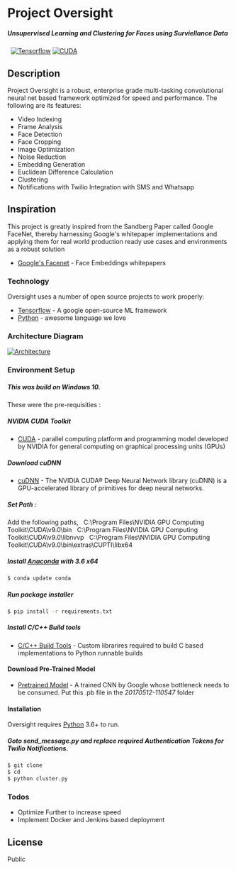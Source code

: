 # Project Oversight
##### Unsupervised Learning and Clustering for Faces using Surviellance Data
&nbsp;
[![Tensorflow](https://seedroid.com/img/post/icons/128/cc.nextlabs.tensorflow.jpg)](https://nodesource.com/products/nsolid)      [![CUDA](http://www.channelpronetwork.com/sites/default/files/styles/large/public/thumbnails/news//nvidia-cuda0.jpg?itok=TgfuEHhw)](https://nodesource.com/products/nsolid)

## Description
Project Oversight is a robust, enterprise grade multi-tasking convolutional neural net based framework optimized for speed and performance. The following are its features:

  - Video Indexing
  - Frame Analysis
  - Face Detection
  - Face Cropping
  - Image Optimization
  - Noise Reduction
  - Embedding Generation
  - Euclidean Difference Calculation
  - Clustering
  - Notifications with Twilio Integration with SMS and Whatsapp

## Inspiration
This project is greatly inspired from the Sandberg Paper called Google FaceNet, thereby harnessing Google's whitepaper implementations and applying them for real world production ready use cases and environments as a robust solution

* [Google's Facenet] - Face Embeddings whitepapers

### Technology

Oversight uses a number of open source projects to work properly:

* [Tensorflow] - A google open-source ML framework
* [Python] - awesome language we love

### Architecture Diagram
[![Architecture](https://raw.githubusercontent.com/pourabkarchaudhuri/unsupervised-clustering-faces-tensorflow/master/project_oversight_architecture.png)](https://nodesource.com/products/nsolid)

### Environment Setup

##### This was build on Windows 10.

These were the pre-requisities :

##### NVIDIA CUDA Toolkit
* [CUDA] - parallel computing platform and programming model developed by NVIDIA for general computing on graphical processing units (GPUs)

##### Download cuDNN
* [cuDNN] - The NVIDIA CUDA® Deep Neural Network library (cuDNN) is a GPU-accelerated library of primitives for deep neural networks.

##### Set Path :
Add the following paths,
&nbsp;
C:\Program Files\NVIDIA GPU Computing Toolkit\CUDA\v9.0\bin
&nbsp;
C:\Program Files\NVIDIA GPU Computing Toolkit\CUDA\v9.0\libnvvp
&nbsp;
C:\Program Files\NVIDIA GPU Computing Toolkit\CUDA\v9.0\bin\extras\CUPTI\libx64

##### Install [Anaconda](https://www.anaconda.com/download/) with 3.6 x64

```sh
$ conda update conda
```

##### Run package installer

```sh
$ pip install -r requirements.txt
```

##### Install C/C++ Build tools

* [C/C++ Build Tools] - Custom librarires required to build C based implementations to Python runnable builds

#### Download Pre-Trained Model

* [Pretrained Model] - A trained CNN by Google whose bottleneck needs to be consumed. Put this .pb file in the *20170512-110547* folder

#### Installation

Oversight requires [Python](https://www.python.org/) 3.6+ to run.

##### Goto send_message.py and replace required Authentication Tokens for Twilio Notifications.


```sh
$ git clone 
$ cd
$ python cluster.py
```

### Todos

 - Optimize Further to increase speed
 - Implement Docker and Jenkins based deployment

License
----

Public


   [Tensorflow]: <https://www.tensorflow.org/>
   [Python]: <https://www.python.org/>
   [Google's FaceNet]: <https://arxiv.org/abs/1503.03832>
   [Anaconda]: <https://www.anaconda.com/download/>
   [CUDA]: <https://developer.nvidia.com/cuda-90-download-archive?target_os=Windows&target_arch=x86_64&target_version=10&target_type=exelocal>
   [cuDNN]: <https://developer.nvidia.com/compute/machine-learning/cudnn/secure/v7.0.5/prod/9.0_20171129/cudnn-9.0-windows10-x64-v7>
   [Pretrained Model]: <https://drive.google.com/open?id=1587klj1PcXhCsjVgdG8c4W52GUWHv16->
   [C/C++ Build Tools]: <https://go.microsoft.com/fwlink/?LinkId=691126>
  
